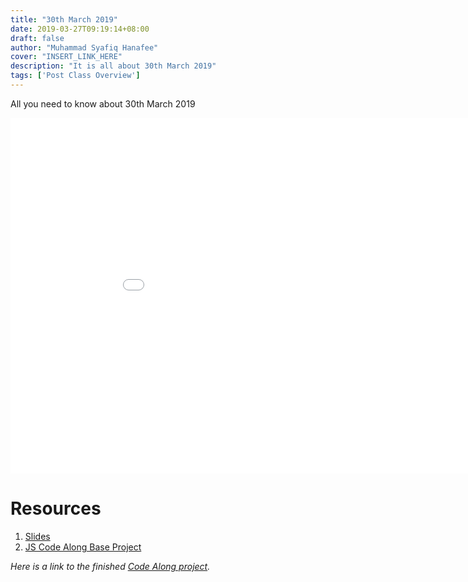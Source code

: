 ```yaml
---
title: "30th March 2019"
date: 2019-03-27T09:19:14+08:00
draft: false
author: "Muhammad Syafiq Hanafee"
cover: "INSERT_LINK_HERE"
description: "It is all about 30th March 2019"
tags: ['Post Class Overview']
---
```


All you need to know about 30th March 2019

<!--more-->

<iframe src="insert_google_slides_embed_link" frameborder="0" width="960" height="569" allowfullscreen="true" mozallowfullscreen="true" webkitallowfullscreen="true"></iframe>

# Resources
1. <a target="_blank" href="insert_google_drive_slides_link">Slides</a>
2. <a target="_blank" href='insert_code_along_download_link'>JS Code Along Base Project</a>

*Here is a link to the finished [Code Along project](/code-along/js3).*
